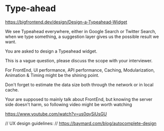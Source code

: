 # Type-ahead

https://bigfrontend.dev/design/Design-a-Typeahead-Widget

We see Typeahead everywhere, either in Google Search or Twitter Search, when we type something, a suggestion layer gives us the possible result we want.

You are asked to design a Typeahead widget.

This is a vague question, please discuss the scope with your interviewer.

For FrontEnd, UI performance, API performance, Caching, Modularization, Animation & Timing might be the shining point.

Don't forget to estimate the data size both through the network or in local cache.

Your are supposed to mainly talk about FrontEnd, but knowing the server side doesn't harm, so following video might be worth watching

https://www.youtube.com/watch?v=us0qySiUsGU


// UX design guidelines:
// https://baymard.com/blog/autocomplete-design